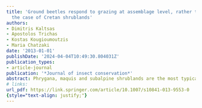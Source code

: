 ```yaml
---
title: 'Ground beetles respond to grazing at assemblage level, rather than species-specifically:
  the case of Cretan shrublands'
authors:
- Dimitris Kaltsas
- Apostolos Trichas
- Kostas Kougioumoutzis
- Maria Chatzaki
date: '2013-01-01'
publishDate: '2024-04-04T10:49:30.804031Z'
publication_types:
- article-journal
publication: '*Journal of insect conservation*'
abstract: Phrygana, maquis and subalpine shrublands are the most typical ecosystem types on the island of Crete. However, these formations are mostly mismanaged and poorly studied in terms of their fauna and the effect of long term land-use. We studied the impact of goat and sheep grazing on the diversity patterns of carabid beetles at 40 sites in relation to possible habitat uniqueness and geographic zonation. In total, 19,322 individuals belonging to 42 Carabidae species were identified. The composition of site assemblages was mainly determined by altitude. The six Cretan endemic species collected were widely distributed on the island and most of them were dominant. Species richness and equitability were significantly lower at overgrazed sites compared to areas with low grazing intensity. The diversity patterns of carabids were influenced by the level of grazing in each study area. As species richness and diversity were maximal under moderate/relatively high levels of grazing (hump-shaped pattern), our results support the intermediate disturbance hypothesis. Low tolerance of carabid taxa to intensive grazing was also ascertained through the significantly high values of temporal beta diversity at overgrazed sites, independent of local species richness. We conclude that Carabidae are good indicators of grazing pressure in Crete at assemblage level, rather than species-specifically. To maintain diversity and enhance niche space of invertebrate fauna, the spatiotemporal discontinuity of grazing is essential.
# links:
url_pdf: https://link.springer.com/article/10.1007/s10841-013-9553-0
{style="text-align: justify;"}
---
```

